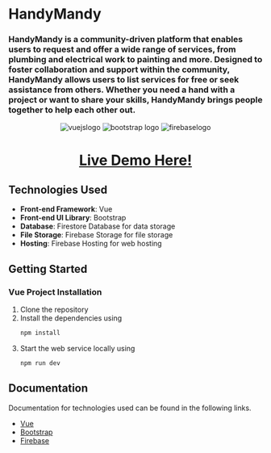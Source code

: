 # HandyMandy

### HandyMandy is a community-driven platform that enables users to request and offer a wide range of services, from plumbing and electrical work to painting and more. Designed to foster collaboration and support within the community, HandyMandy allows users to list services for free or seek assistance from others. Whether you need a hand with a project or want to share your skills, HandyMandy brings people together to help each other out.

<p align="center">
    <img src="https://img.shields.io/badge/Vue.js-35495E?style=for-the-badge&logo=vuedotjs&logoColor=4FC08D" alt="vuejslogo" />
      <img src="https://img.shields.io/badge/Bootstrap-563D7C?style=for-the-badge&logo=bootstrap&logoColor=white" alt="bootstrap logo" />
    <img src="https://img.shields.io/badge/firebase-ffca28?style=for-the-badge&logo=firebase&logoColor=black" alt="firebaselogo" />
</p>

<p align="center">
    <h1 align="center"><a href="https://handymandy.web.app/">Live Demo Here!</a>
    </h1>
</p>

## Technologies Used

- **Front-end Framework**: Vue
- **Front-end UI Library**: Bootstrap
- **Database**: Firestore Database for data storage
- **File Storage**: Firebase Storage for file storage
- **Hosting**: Firebase Hosting for web hosting

## Getting Started

### Vue Project Installation

1. Clone the repository
2. Install the dependencies using 
    ```bash 
    npm install
    ```
3. Start the web service locally using 
    ```bash
    npm run dev
    ```

## Documentation

Documentation for technologies used can be found in the following links.

- [Vue](https://vuejs.org/guide/quick-start.html)
- [Bootstrap](https://getbootstrap.com/docs/5.3/getting-started/introduction/)
- [Firebase](https://firebase.google.com/docs)
